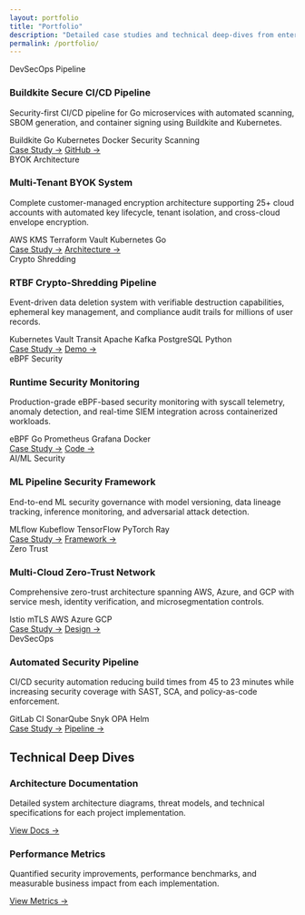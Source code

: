 ```yaml
---
layout: portfolio
title: "Portfolio"
description: "Detailed case studies and technical deep-dives from enterprise security implementations"
permalink: /portfolio/
---
```


<div class="project-grid">
  <div class="project-card">
    <div class="project-image">
      <span>DevSecOps Pipeline</span>
    </div>
    <div class="project-content">
      <h3>Buildkite Secure CI/CD Pipeline</h3>
      <p class="project-description">Security-first CI/CD pipeline for Go microservices with automated scanning, SBOM generation, and container signing using Buildkite and Kubernetes.</p>
      <div class="project-tech">
        <span class="chip">Buildkite</span>
        <span class="chip">Go</span>
        <span class="chip">Kubernetes</span>
        <span class="chip">Docker</span>
        <span class="chip">Security Scanning</span>
      </div>
      <div class="project-links">
        <a href="/2024/09/14/buildkite-secure-cicd/" class="btn">Case Study →</a>
        <a href="https://github.com/HackerM0nk/buildkite-secure-cicd-pipeline" class="btn">GitHub →</a>
      </div>
    </div>
  </div>

  <div class="project-card">
    <div class="project-image">
      <span>BYOK Architecture</span>
    </div>
    <div class="project-content">
      <h3>Multi-Tenant BYOK System</h3>
      <p class="project-description">Complete customer-managed encryption architecture supporting 25+ cloud accounts with automated key lifecycle, tenant isolation, and cross-cloud envelope encryption.</p>
      <div class="project-tech">
        <span class="chip">AWS KMS</span>
        <span class="chip">Terraform</span>
        <span class="chip">Vault</span>
        <span class="chip">Kubernetes</span>
        <span class="chip">Go</span>
      </div>
      <div class="project-links">
        <a href="#" class="btn">Case Study →</a>
        <a href="#" class="btn">Architecture →</a>
      </div>
    </div>
  </div>

  <div class="project-card">
    <div class="project-image">
      <span>Crypto Shredding</span>
    </div>
    <div class="project-content">
      <h3>RTBF Crypto-Shredding Pipeline</h3>
      <p class="project-description">Event-driven data deletion system with verifiable destruction capabilities, ephemeral key management, and compliance audit trails for millions of user records.</p>
      <div class="project-tech">
        <span class="chip">Kubernetes</span>
        <span class="chip">Vault Transit</span>
        <span class="chip">Apache Kafka</span>
        <span class="chip">PostgreSQL</span>
        <span class="chip">Python</span>
      </div>
      <div class="project-links">
        <a href="#" class="btn">Case Study →</a>
        <a href="#" class="btn">Demo →</a>
      </div>
    </div>
  </div>

  <div class="project-card">
    <div class="project-image">
      <span>eBPF Security</span>
    </div>
    <div class="project-content">
      <h3>Runtime Security Monitoring</h3>
      <p class="project-description">Production-grade eBPF-based security monitoring with syscall telemetry, anomaly detection, and real-time SIEM integration across containerized workloads.</p>
      <div class="project-tech">
        <span class="chip">eBPF</span>
        <span class="chip">Go</span>
        <span class="chip">Prometheus</span>
        <span class="chip">Grafana</span>
        <span class="chip">Docker</span>
      </div>
      <div class="project-links">
        <a href="#" class="btn">Case Study →</a>
        <a href="#" class="btn">Code →</a>
      </div>
    </div>
  </div>

  <div class="project-card">
    <div class="project-image">
      <span>AI/ML Security</span>
    </div>
    <div class="project-content">
      <h3>ML Pipeline Security Framework</h3>
      <p class="project-description">End-to-end ML security governance with model versioning, data lineage tracking, inference monitoring, and adversarial attack detection.</p>
      <div class="project-tech">
        <span class="chip">MLflow</span>
        <span class="chip">Kubeflow</span>
        <span class="chip">TensorFlow</span>
        <span class="chip">PyTorch</span>
        <span class="chip">Ray</span>
      </div>
      <div class="project-links">
        <a href="#" class="btn">Case Study →</a>
        <a href="#" class="btn">Framework →</a>
      </div>
    </div>
  </div>

  <div class="project-card">
    <div class="project-image">
      <span>Zero Trust</span>
    </div>
    <div class="project-content">
      <h3>Multi-Cloud Zero-Trust Network</h3>
      <p class="project-description">Comprehensive zero-trust architecture spanning AWS, Azure, and GCP with service mesh, identity verification, and microsegmentation controls.</p>
      <div class="project-tech">
        <span class="chip">Istio</span>
        <span class="chip">mTLS</span>
        <span class="chip">AWS</span>
        <span class="chip">Azure</span>
        <span class="chip">GCP</span>
      </div>
      <div class="project-links">
        <a href="#" class="btn">Case Study →</a>
        <a href="#" class="btn">Design →</a>
      </div>
    </div>
  </div>

  <div class="project-card">
    <div class="project-image">
      <span>DevSecOps</span>
    </div>
    <div class="project-content">
      <h3>Automated Security Pipeline</h3>
      <p class="project-description">CI/CD security automation reducing build times from 45 to 23 minutes while increasing security coverage with SAST, SCA, and policy-as-code enforcement.</p>
      <div class="project-tech">
        <span class="chip">GitLab CI</span>
        <span class="chip">SonarQube</span>
        <span class="chip">Snyk</span>
        <span class="chip">OPA</span>
        <span class="chip">Helm</span>
      </div>
      <div class="project-links">
        <a href="#" class="btn">Case Study →</a>
        <a href="#" class="btn">Pipeline →</a>
      </div>
    </div>
  </div>
</div>

## Technical Deep Dives

<div class="grid cols-2">
  <div class="card">
    <div class="inner">
      <h3>Architecture Documentation</h3>
      <p class="muted">Detailed system architecture diagrams, threat models, and technical specifications for each project implementation.</p>
      <a href="#" class="btn" style="margin-top:16px">View Docs →</a>
    </div>
  </div>

  <div class="card">
    <div class="inner">
      <h3>Performance Metrics</h3>
      <p class="muted">Quantified security improvements, performance benchmarks, and measurable business impact from each implementation.</p>
      <a href="#" class="btn" style="margin-top:16px">View Metrics →</a>
    </div>
  </div>
</div>
